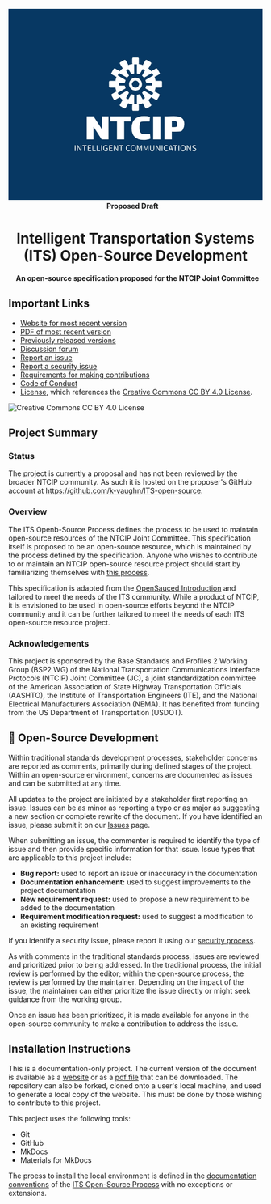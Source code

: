 <div align="center">
  <img alt="NTCIP" src="images/NTCIP.jpg">
  <strong>Proposed Draft</strong>    
  <h1>Intelligent Transportation Systems (ITS) Open-Source Development</h1>
  <strong>An open-source specification proposed for the NTCIP Joint Committee</strong>
</div>

## Important Links

- [Website for most recent version](https://k-vaughn.github.io/ITS-open-source/)
- [PDF of most recent version](https://k-vaughn.github.io/ITS-open-source/)
- [Previously released versions](https://www.github.com/k-vaughn/ITS-open-source/releases)
- [Discussion forum](https://k-vaughn.github.io/ITS-open-source/discussions)
- [Report an issue](https://k-vaughn.github.io/ITS-open-source/issues)
- [Report a security issue](SECURITY.md)
- [Requirements for making contributions](CONTRIBUTING.md)
- [Code of Conduct](CODE_OF_CONDUCT.md)
- [License](LICENSE.md), which references the [Creative Commons CC BY 4.0 License](https://creativecommons.org/licenses/by/4.0/).

![Creative Commons CC BY 4.0 License](https://i.creativecommons.org/l/by/4.0/88x31.png)

## Project Summary

### Status

The project is currently a proposal and has not been reviewed by the broader NTCIP community. As such it is hosted on the proposer's GitHub account at https://github.com/k-vaughn/ITS-open-source.

### Overview

The ITS Openb-Source Process defines the process to be used to maintain open-source resources of the NTCIP Joint Committee. This specification itself is proposed to be an open-source resource, which is maintained by the process defined by the specification. Anyone who wishes to contribute to or maintain an NTCIP open-source resource project should start by familiarizing themselves with [this process](https://k-vaughn.github.io/ITS-open-source/).

This specification is adapted from the [OpenSauced Introduction](https://github.com/open-sauced/intro) and tailored to meet the needs of the ITS community. While a product of NTCIP, it is envisioned to be used in open-source efforts beyond the NTCIP community and it can be further tailored to meet the needs of each ITS open-source resource project.

### Acknowledgements
This project is sponsored by the Base Standards and Profiles 2 Working Group (BSP2 WG) of the National Transportation Communications Interface Protocols (NTCIP) Joint Committee (JC), a joint standardization committee of the American Association of State Highway Transportation Officials (AASHTO), the Institute of Transportation Engineers (ITE), and the National Electrical Manufacturers Association (NEMA). It has benefited from funding from the US Department of Transportation (USDOT).

## 🤝 Open-Source Development

Within traditional standards development processes, stakeholder concerns are reported as comments, primarily during defined stages of the project. Within an open-source environment, concerns are documented as issues and can be submitted at any time. 

All updates to the project are initiated by a stakeholder first reporting an issue. Issues can be as minor as reporting a typo or as major as suggesting a new section or complete rewrite of the document. If you have identified an issue, please submit it on our [Issues](https://k-vaughn.github.io/ITS-open-source/issues) page.

When submitting an issue, the commenter is required to identify the type of issue and then provide specific information for that issue. Issue types that are applicable to this project include:

- **Bug report:** used to report an issue or inaccuracy in the documentation
- **Documentation enhancement:** used to suggest improvements to the project documentation
- **New requirement request:** used to propose a new requirement to be added to the documentation
- **Requirement modification request:** used to suggest a modification to an existing requirement

If you identify a security issue, please report it using our [security process](SECURITY.md).

As with comments in the traditional standards process, issues are reviewed and prioritized prior to being addressed. In the traditional process, the initial review is performed by the editor; within the open-source process, the review is performed by the maintainer. Depending on the impact of the issue, the maintainer can either prioritize the issue directly or might seek guidance from the working group.

Once an issue has been prioritized, it is made available for anyone in the open-source community to make a contribution to address the issue.

## Installation Instructions

This is a documentation-only project. The current version of the document is available as a [website](https://k-vaughn.github.io/ITS-open-source/) or as a [pdf file](https://k-vaughn.github.io/ITS-open-source/pdf) that can be downloaded. The repository can also be forked, cloned onto a user's local machine, and used to generate a local copy of the website. This must be done by those wishing to contribute to this project. 

This project uses the following tools:

- Git
- GitHub
- MkDocs
- Materials for MkDocs

The proess to install the local environment is defined in the [documentation conventions](https://k-vaughn.github.io/ITS-open-source/) of the [ITS Open-Source Process](https://k-vaughn.github.io/ITS-open-source/) with no exceptions or extensions. 

